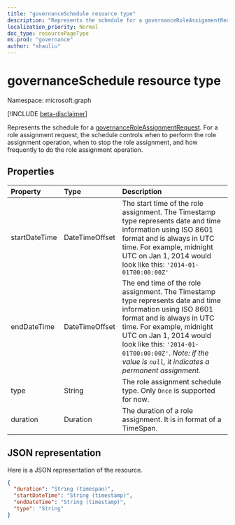 ```yaml
---
title: "governanceSchedule resource type"
description: "Represents the schedule for a governanceRoleAssignmentRequest. For a role assignment request, the schedule controls when to perform the role assignment operation, when to stop the role assignment, and how frequently to do the role assignment operation. "
localization_priority: Normal
doc_type: resourcePageType
ms.prod: "governance"
author: "shauliu"
---
```


# governanceSchedule resource type

Namespace: microsoft.graph

[!INCLUDE [beta-disclaimer](../../includes/beta-disclaimer.md)]

Represents the schedule for a [governanceRoleAssignmentRequest](../resources/governanceroleassignmentrequest.md). For a role assignment request, the schedule controls when to perform the role assignment operation, when to stop the role assignment, and how frequently to do the role assignment operation.



## Properties
| Property	   | Type	|Description|
|:---------------|:--------|:----------|
|startDateTime|DateTimeOffset|The start time of the role assignment. The Timestamp type represents date and time information using ISO 8601 format and is always in UTC time. For example, midnight UTC on Jan 1, 2014 would look like this: `'2014-01-01T00:00:00Z'`|
|endDateTime|DateTimeOffset|The end time of the role assignment. The Timestamp type represents date and time information using ISO 8601 format and is always in UTC time. For example, midnight UTC on Jan 1, 2014 would look like this: `'2014-01-01T00:00:00Z'`. *Note: if the value is `null`, it indicates a permanent assignment.*|
|type|String|The role assignment schedule type. Only `Once` is supported for now.
|duration|Duration|The duration of a role assignment. It is in format of a TimeSpan.|

## JSON representation

Here is a JSON representation of the resource.

<!-- {
  "blockType": "resource",
  "optionalProperties": [

  ],
  "@odata.type": "microsoft.graph.governanceSchedule"
}-->

```json
{
  "duration": "String (timespan)",
  "startDateTime": "String (timestamp)",
  "endDateTime": "String (timestamp)",
  "type": "String"
}

```

<!-- uuid: 8fcb5dbc-d5aa-4681-8e31-b001d5168d79
2015-10-25 14:57:30 UTC -->
<!--
{
  "type": "#page.annotation",
  "description": "governanceSchedule",
  "keywords": "",
  "section": "documentation",
  "tocPath": "",
  "suppressions": []
}
-->


